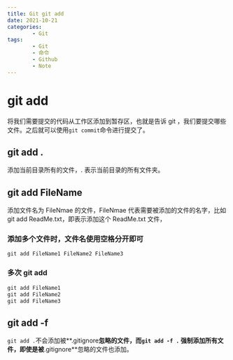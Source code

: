 ```yaml
---
title: Git git add
date: 2021-10-21
categories:
        - Git
tags:
        - Git
        - 命令
        - Github
        - Note
---
```


# git add

将我们需要提交的代码从工作区添加到暂存区，也就是告诉 git ，我们要提交哪些文件。之后就可以使用`git commit`命令进行提交了。

## git add .

添加当前目录所有的文件，. 表示当前目录的所有文件夹。

## git add FileName

添加文件名为 FileNmae 的文件，FileNmae 代表需要被添加的文件的名字，比如 git add ReadMe.txt，即表示添加这个 ReadMe.txt 文件，

### 添加多个文件时，文件名使用空格分开即可

```
git add FileName1 FileName2 FileName3
```

### 多次 git add

```cmd
git add FileName1
git add FileName2
git add FileName3
```

## git add -f

`git add .`不会添加被**.gitignore**忽略的文件，而`git add -f .` 强制添加所有文件，即使是被**.gitignore**忽略的文件也添加。

